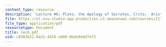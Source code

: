 ```yaml
---
content_type: resource
description: 'Lecture #6: Plato, the Apology of Socrates, Crito;  Aristotle, Poetics'
file: https://ol-ocw-studio-app-production.s3.amazonaws.com/courses/21l-422-tragedy-fall-2002/c85836220a314428ad600b4e9e0d7ef3_lec6.pdf
file_type: application/pdf
resourcetype: Document
title: lec6.pdf
uid: c8583622-0a31-4428-ad60-0b4e9e0d7ef3
---
```

